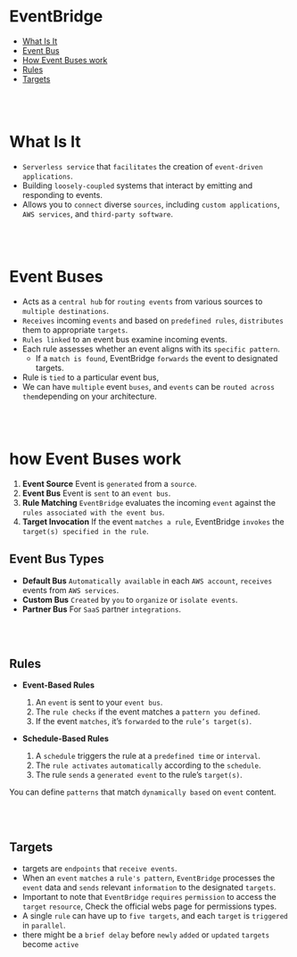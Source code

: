 # EventBridge
* [What Is It](#what-is-it)
* [Event Bus](#event-bus)
* [How Event Buses work](#how-event-buses-work)
* [Rules](#rules)
* [Targets](#targets)

<br><br>

# What Is It
* `Serverless service` that `facilitates` the creation of `event-driven applications`.
* Building `loosely-coupled` systems that interact by emitting and responding to events.
* Allows you to `connect` diverse `sources`, including `custom applications`, `AWS services`, and `third-party software`.

<br><br>

# Event Buses
* Acts as a `central hub` for `routing events` from various sources to `multiple destinations`.
* `Receives` incoming `events` and based on `predefined rules`, `distributes` them to appropriate `targets`.
* `Rules linked` to an event bus examine incoming events. 
* Each rule assesses whether an event aligns with its `specific pattern`.
    * If a `match is found`, EventBridge `forwards` the event to designated targets.
* Rule is `tied` to a particular event bus,
* We can have `multiple` event `buses`, and `events` can be `routed across them`depending on your architecture.

<br><br>

# how Event Buses work
1. **Event Source** Event is `generated` from a `source`.
2. **Event Bus** Event is `sent` to an `event bus`.
3. **Rule Matching** `EventBridge` evaluates the incoming `event` against the `rules associated with the event bus`.
4. **Target Invocation** If the event `matches a rule`, EventBridge `invokes` the `target(s) specified in the rule`.

## Event Bus Types
* **Default Bus** `Automatically available` in each `AWS account`, `receives` events from `AWS services`.
* **Custom Bus** `Created` by `you` to `organize` or `isolate events`.
* **Partner Bus** For `SaaS` partner `integrations`.

<br><br>

## Rules
* **Event-Based Rules** 
    1. An `event` is sent to your `event bus`.
    2. The `rule checks` if the event matches a `pattern you defined`.
    3. If the event `matches`, it’s `forwarded` to the `rule’s target(s)`.

* **Schedule-Based Rules**
    1. A `schedule` triggers the rule at a `predefined time` or `interval`.
    2. The `rule activates` `automatically` according to the `schedule`.
    3. The rule `sends` a `generated event` to the rule’s `target(s)`.

You can define `patterns` that match `dynamically based` on `event` content.

<br><br>

## Targets
* targets are `endpoints` that `receive events`.
* When an `event` `matches` a `rule's pattern`, `EventBridge` processes the `event` data and `sends` relevant `information` to the designated `targets`.
* Important to note that `EventBridge` `requires` `permission` to access the `target` `resource`, Check the official webs page for permissions types.
* A single `rule` can have up to `five targets`, and each `target` is `triggered` in `parallel`.
* there might be a `brief delay` before `newly` `added` or `updated` `targets` become `active`